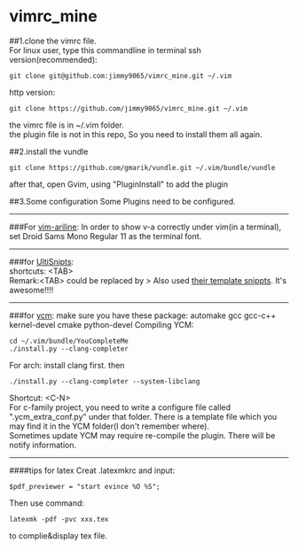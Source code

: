 # vimrc_mine

##1.clone the vimrc file.  
For linux user, type this commandline in terminal
ssh version(recommended):
```
git clone git@github.com:jimmy9065/vimrc_mine.git ~/.vim
```

http version:
```
git clone https://github.com/jimmy9065/vimrc_mine.git ~/.vim
```

the vimrc file is in ~/.vim folder.  
the plugin file is not in this repo, So you need to install them all again. 

##2.install the vundle
```
git clone https://github.com/gmarik/vundle.git ~/.vim/bundle/vundle
```
after that, open Gvim, using "PluginInstall" to add the plugin

##3.Some configuration
Some Plugins need to be configured.  
***

###For [vim-ariline](https://github.com/vim-airline/vim-airline-themes): 
In order to show v-a correctly under vim(in a terminal), set Droid Sams Mono Regular 11 as the terminal font.

***
###for [UltiSnipts](https://github.com/SirVer/ultisnips):  
  shortcuts: \<TAB\>  
  Remark:\<TAB\> could be replaced by <SHIFT->>
  Also used [their template snippts](https://github.com/honza/vim-snippets). It's awesome!!!!

***
###for [ycm](https://github.com/Valloric/YouCompleteMe):
  make sure you have these package: automake gcc gcc-c++ kernel-devel cmake python-devel
  Compiling YCM:  
  ```
  cd ~/.vim/bundle/YouCompleteMe  
  ./install.py --clang-completer
  ```
  For arch:
  install clang first.
  then 
  ```
  ./install.py --clang-completer --system-libclang
  ```
  Shortcut: \<C-N\>  
  For c-family project, you need to write a configure file called ".ycm_extra_conf.py" under that folder.
  There is a template file which you may find it in the YCM folder(I don't remember where).  
  Sometimes update YCM may require re-compile the plugin. There will be notify information.
***
####tips for latex
  Creat .latexmkrc and input:
  ```
  $pdf_previewer = "start evince %O %S";
  ```
  Then use command:
  ```
  latexmk -pdf -pvc xxx.tex 
  ```
  to complie&display tex file.
